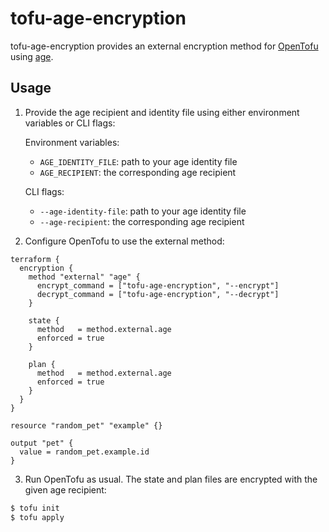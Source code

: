 # tofu-age-encryption

tofu-age-encryption provides an external encryption method for [OpenTofu](https://opentofu.org/) using [age](https://age-encryption.org/).

## Usage

1. Provide the age recipient and identity file using either environment variables or CLI flags:

   Environment variables:

   - `AGE_IDENTITY_FILE`: path to your age identity file
   - `AGE_RECIPIENT`: the corresponding age recipient

   CLI flags:

   - `--age-identity-file`: path to your age identity file
   - `--age-recipient`: the corresponding age recipient

2. Configure OpenTofu to use the external method:

```hcl
terraform {
  encryption {
    method "external" "age" {
      encrypt_command = ["tofu-age-encryption", "--encrypt"]
      decrypt_command = ["tofu-age-encryption", "--decrypt"]
    }

    state {
      method   = method.external.age
      enforced = true
    }

    plan {
      method   = method.external.age
      enforced = true
    }
  }
}

resource "random_pet" "example" {}

output "pet" {
  value = random_pet.example.id
}
```

3. Run OpenTofu as usual. The state and plan files are encrypted with the given age recipient:

```sh
$ tofu init
$ tofu apply
```
